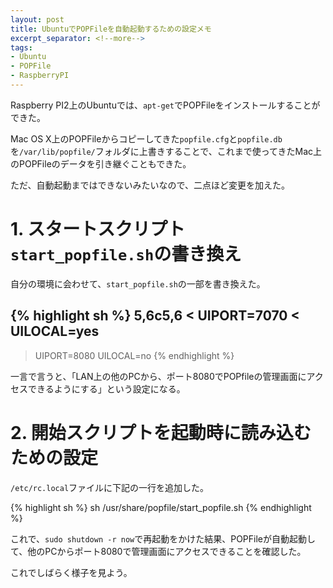 ```yaml
---
layout: post
title: UbuntuでPOPFileを自動起動するための設定メモ
excerpt_separator: <!--more-->
tags:
- Ubuntu
- POPFile
- RaspberryPI
---
```


Raspberry PI2上のUbuntuでは、`apt-get`でPOPFileをインストールすることができた。

Mac OS X上のPOPFileからコピーしてきた`popfile.cfg`と`popfile.db`を`/var/lib/popfile/`フォルダに上書きすることで、これまで使ってきたMac上のPOPFileのデータを引き継ぐこともできた。

ただ、自動起動まではできないみたいなので、二点ほど変更を加えた。
<!--more-->

# 1. スタートスクリプト`start_popfile.sh`の書き換え

自分の環境に会わせて、`start_popfile.sh`の一部を書き換えた。

{% highlight sh %}
5,6c5,6
< UIPORT=7070
< UILOCAL=yes
---
> UIPORT=8080
> UILOCAL=no
{% endhighlight %}

一言で言うと、「LAN上の他のPCから、ポート8080でPOPfileの管理画面にアクセスできるようにする」という設定になる。

# 2. 開始スクリプトを起動時に読み込むための設定

`/etc/rc.local`ファイルに下記の一行を追加した。

{% highlight sh %}
sh /usr/share/popfile/start_popfile.sh
{% endhighlight %}

これで、`sudo shutdown -r now`で再起動をかけた結果、POPFileが自動起動して、他のPCからポート8080で管理画面にアクセスできることを確認した。

これでしばらく様子を見よう。
